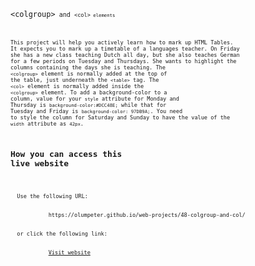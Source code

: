 <code>&lt;colgroup&gt;<code> and <code>&lt;col&gt;<code> elements

This project will help you actively learn how to mark up HTML Tables. It expects you to mark up a timetable of a languages teacher. On Friday she has a new class teaching Dutch all day, but she also teaches German for a few periods on Tuesday and Thursdays. She wants to highlight the columns containing the days she is teaching. The <code>&lt;colgroup&gt;</code> element is normally added at the top of the table, just underneath the <code>&lt;table&gt;</code> tag. The <code>&lt;col&gt;</code> element is normally added inside the <code>&lt;colgroup&gt;</code> element. To add a background-color to a column, value for your <code>style</code> attribute for Monday and Thursday is <code>background-color:#DCC48E;</code> while that for Tuesday and Friday is <code>background-color: 97DB9A;</code>. You need to style the column for Saturday and Sunday to have the value of the 
<code>width</code> attribute as <code>42px</code>.

## How you can access this live website

<dl>
  Use the following URL:
  <dd>
    https://olumpeter.github.io/web-projects/48-colgroup-and-col/
  </dd>
  or click the following link:
  <dd>
    <a href="https://olumpeter.github.io/web-projects/48-colgroup-and-col/">Visit website</a>
  </dd>
</dl>
